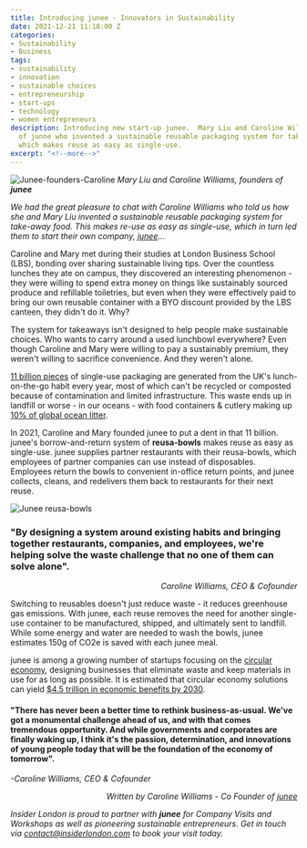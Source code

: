```yaml
---
title: Introducing junee - Innovators in Sustainability
date: 2021-12-21 11:18:00 Z
categories:
- Sustainability
- Business
tags:
- sustainability
- innovation
- sustainable choices
- entrepreneurship
- start-ups
- technology
- women entrepreneurs
description: Introducing new start-up junee.  Mary Liu and Caroline Williams, founders
  of junne who invented a sustainable reusable packaging system for take away food,
  which makes reuse as easy as single-use.
excerpt: "<!--more-->"
---
```


![Junee-founders-Caroline](/uploads/Junee-4_downsized.jpg)
*Mary Liu and Caroline Williams, founders of **junee***

*We had the great pleasure to chat with Caroline Williams who told us how she and Mary Liu invented a sustainable reusable packaging system for take-away food. This makes re-use as easy as single-use, which in turn led them to start their own company, [junee](https://www.junee.co/)...*


Caroline and Mary met during their studies at London Business School (LBS), bonding over sharing sustainable living tips. Over the countless lunches they ate on campus, they discovered an interesting phenomenon - they were willing to spend extra money on things like sustainably sourced produce and refillable toiletries, but even when they were effectively paid to bring our own reusable container with a BYO discount provided by the LBS canteen, they didn't do it. Why?
<!--more-->

The system for takeaways isn't designed to help people make sustainable choices. Who wants to carry around a used lunchbowl everywhere? Even though Caroline and Mary were willing to pay a sustainably premium, they weren't willing to sacrifice convenience. And they weren't alone.

[11 billion pieces](https://www.theguardian.com/environment/2019/may/14/lunch-on-go-habit-generates-11bn-items-packaging-waste-year-uk) of single-use packaging are generated from the UK's lunch-on-the-go habit every year, most of which can't be recycled or composted because of contamination and limited infrastructure. This waste ends up in landfill or worse - in our oceans - with food containers & cutlery making up [10% of global ocean litter](https://www.theguardian.com/environment/2021/jun/10/takeaway-food-and-drink-litter-dominates-ocean-plastic-study-shows).

In 2021, Caroline and Mary founded junee to put a dent in that 11 billion. junee's borrow-and-return system of **reusa-bowls** makes reuse as easy as single-use. junee supplies partner restaurants with their reusa-bowls, which employees of partner companies can use instead of disposables. Employees return the bowls to convenient in-office return points, and junee collects, cleans, and redelivers them back to restaurants for their next reuse.

![Junee reusa-bowls](/uploads/June-%202_downsized.jpg)

### "By designing a system around existing habits and bringing together restaurants, companies, and employees, we're helping solve the waste challenge that no one of them can solve alone".
<div style="text-align:end; width:100%"><p><em>Caroline Williams, CEO & Cofounder</a></em></p></div>

Switching to reusables doesn't just reduce waste - it reduces greenhouse gas emissions. With junee, each reuse removes the need for another single-use container to be manufactured, shipped, and ultimately sent to landfill. While some energy and water are needed to wash the bowls, junee estimates 150g of CO2e is saved with each junee meal.

junee is among a growing number of startups focusing on the [circular economy](https://ellenmacarthurfoundation.org/topics/circular-economy-introduction/overview), designing businesses that eliminate waste and keep materials in use for as long as possible. It is estimated that circular economy solutions can yield [$4.5 trillion in economic benefits by 2030](https://www.weforum.org/projects/circular-economy).

<h4>"There has never been a better time to rethink business-as-usual. We've got a monumental challenge ahead of us, and with that comes tremendous opportunity. And while governments and corporates are finally waking up, I think it's the passion, determination, and innovations of young people today that will be the foundation of the economy of tomorrow".</h4><p style="margin-left:10%; width:100%"><p><em>-Caroline Williams, CEO & Cofounder</em></p>


<div style="text-align:end; width:100%"><p><em>Written by Caroline Williams - Co Founder of <a href="https://www.junee.co/">junee</a></em></p></div>

*Insider London is proud to partner with **junee** for Company Visits and Workshops as well as pioneering sustainable entrepreneurs. Get in touch via contact@insiderlondon.com to book your visit today.*
